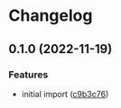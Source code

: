 # Changelog

## 0.1.0 (2022-11-19)


### Features

* initial import ([c9b3c76](https://github.com/nozaq/terraform-google-parked-domain-baseline/commit/c9b3c763d40d35315bb1ed75156f254c4f7e742c))
